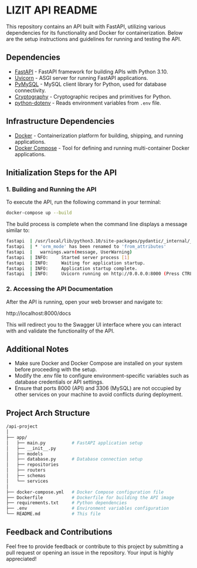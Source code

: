 # LIZIT API README

This repository contains an API built with FastAPI, utilizing various dependencies for its functionality and Docker for containerization. Below are the setup instructions and guidelines for running and testing the API.

## Dependencies

- [FastAPI](https://fastapi.tiangolo.com/) - FastAPI framework for building APIs with Python 3.10.
- [Uvicorn](https://www.uvicorn.org/) - ASGI server for running FastAPI applications.
- [PyMySQL](https://pypi.org/project/PyMySQL/) - MySQL client library for Python, used for database connectivity.
- [Cryptography](https://cryptography.io/en/latest/) - Cryptographic recipes and primitives for Python.
- [python-dotenv](https://pypi.org/project/python-dotenv/) - Reads environment variables from `.env` file.

## Infrastructure Dependencies

- [Docker](https://docs.docker.com/get-docker/) - Containerization platform for building, shipping, and running applications.
- [Docker Compose](https://docs.docker.com/compose/install/) - Tool for defining and running multi-container Docker applications.

## Initialization Steps for the API

### 1. Building and Running the API

To execute the API, run the following command in your terminal:

```bash
docker-compose up --build
```

The build process is complete when the command line displays a message similar to:

```bash
fastapi  | /usr/local/lib/python3.10/site-packages/pydantic/_internal/_config.py:341: UserWarning: Valid config keys have changed in V2:
fastapi  | * 'orm_mode' has been renamed to 'from_attributes'
fastapi  |   warnings.warn(message, UserWarning)
fastapi  | INFO:     Started server process [1]
fastapi  | INFO:     Waiting for application startup.
fastapi  | INFO:     Application startup complete.
fastapi  | INFO:     Uvicorn running on http://0.0.0.0:8000 (Press CTRL+C to quit)
```
### 2. Accessing the API Documentation
After the API is running, open your web browser and navigate to:

http://localhost:8000/docs

This will redirect you to the Swagger UI interface where you can interact with and validate the functionality of the API.

## Additional Notes
- Make sure Docker and Docker Compose are installed on your system before proceeding with the setup.
- Modify the .env file to configure environment-specific variables such as database credentials or API settings.
- Ensure that ports 8000 (API) and 3306 (MySQL) are not occupied by other services on your machine to avoid conflicts during deployment.

## Project Arch Structure
```bash
/api-project
│
├── app/
│   ├── main.py          # FastAPI application setup
│   ├── __init__.py
│   ├── models 
│   ├── database.py      # Database connection setup
│   ├── repositories
│   ├── routers
│   ├── schemas      
│   └── services
│
├── docker-compose.yml   # Docker Compose configuration file
├── Dockerfile           # Dockerfile for building the API image
├── requirements.txt     # Python dependencies
├── .env                 # Environment variables configuration
└── README.md            # This file
```

## Feedback and Contributions
Feel free to provide feedback or contribute to this project by submitting a pull request or opening an issue in the repository. Your input is highly appreciated!